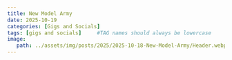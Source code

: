 ```yaml
---
title: New Model Army
date: 2025-10-19
categories: [Gigs and Socials]
tags: [gigs and socials]     #TAG names should always be lowercase
image:
   path: ../assets/img/posts/2025/2025-10-18-New-Model-Army/Header.webp
---
```

